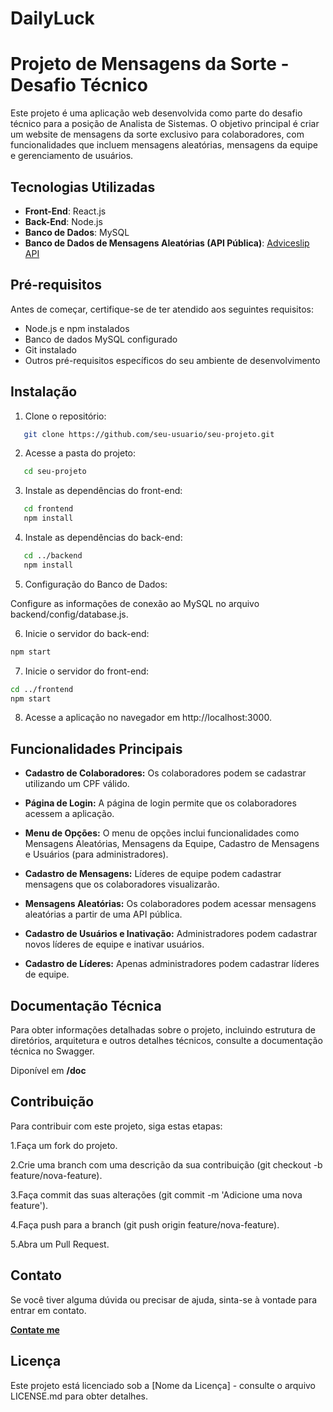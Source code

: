 # DailyLuck

# Projeto de Mensagens da Sorte - Desafio Técnico

Este projeto é uma aplicação web desenvolvida como parte do desafio técnico para a posição de Analista de Sistemas. O
objetivo principal é criar um website de mensagens da sorte exclusivo para colaboradores, com funcionalidades que
incluem mensagens aleatórias, mensagens da equipe e gerenciamento de usuários.

## Tecnologias Utilizadas

- **Front-End**: React.js
- **Back-End**: Node.js
- **Banco de Dados**: MySQL
- **Banco de Dados de Mensagens Aleatórias (API Pública)**: [Adviceslip API](https://api.adviceslip.com/)

## Pré-requisitos

Antes de começar, certifique-se de ter atendido aos seguintes requisitos:

- Node.js e npm instalados
- Banco de dados MySQL configurado
- Git instalado
- Outros pré-requisitos específicos do seu ambiente de desenvolvimento

## Instalação

1. Clone o repositório:

```bash
   git clone https://github.com/seu-usuario/seu-projeto.git
```   

2. Acesse a pasta do projeto:

```bash
   cd seu-projeto
```

3. Instale as dependências do front-end:

```bash
   cd frontend
   npm install
```

4. Instale as dependências do back-end:

``` bash
   cd ../backend
   npm install
```

5. Configuração do Banco de Dados:

Configure as informações de conexão ao MySQL no arquivo backend/config/database.js.

6. Inicie o servidor do back-end:

```bash
npm start
```

7. Inicie o servidor do front-end:

```bash
cd ../frontend
npm start
```

8. Acesse a aplicação no navegador em http://localhost:3000.

## Funcionalidades Principais

- **Cadastro de Colaboradores:** Os colaboradores podem se cadastrar utilizando um CPF válido.


- **Página de Login:** A página de login permite que os colaboradores acessem a aplicação.


- **Menu de Opções:** O menu de opções inclui funcionalidades como Mensagens Aleatórias, Mensagens da Equipe, Cadastro de
Mensagens e Usuários (para administradores).


- **Cadastro de Mensagens:** Líderes de equipe podem cadastrar mensagens que os colaboradores visualizarão.


- **Mensagens Aleatórias:** Os colaboradores podem acessar mensagens aleatórias a partir de uma API pública.


- **Cadastro de Usuários e Inativação:** Administradores podem cadastrar novos líderes de equipe e inativar usuários.


- **Cadastro de Líderes:** Apenas administradores podem cadastrar líderes de equipe.


## Documentação Técnica

Para obter informações detalhadas sobre o projeto, incluindo estrutura de diretórios, arquitetura e outros detalhes
técnicos, consulte a documentação técnica no Swagger.

Diponível em **/doc**

## Contribuição

Para contribuir com este projeto, siga estas etapas:

1.Faça um fork do projeto.

2.Crie uma branch com uma descrição da sua contribuição (git checkout -b feature/nova-feature).

3.Faça commit das suas alterações (git commit -m 'Adicione uma nova feature').

4.Faça push para a branch (git push origin feature/nova-feature).

5.Abra um Pull Request.

## Contato

Se você tiver alguma dúvida ou precisar de ajuda, sinta-se à vontade para entrar em contato.

**[Contate me](https://linktr.ee/patrick.siqueira?utm_source=linktree_profile_share&ltsid=0f8bd710-fee0-4736-9b56-a099f83942a4)**

## Licença

Este projeto está licenciado sob a [Nome da Licença] - consulte o arquivo LICENSE.md para obter detalhes.